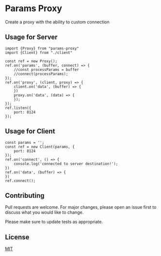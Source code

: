 # Params Proxy

Create a proxy with the ability to custom connection

## Usage for Server

```node
import {Proxy} from "params-proxy"
import {Client} from "./client"

const ref = new Proxy();
ref.on('params', (buffer, connect) => {
    //const processParams = buffer
    //connect(processParams);
});
ref.on('proxy', (client, proxy) => {
    client.on('data', (buffer) => {
    })
    proxy.on('data', (data) => {
    });
});
ref.listen({
    port: 8124
});
```
## Usage for Client

```node
const params = '';
const ref = new Client(params, {
    port: 8124
});
ref.on('connect', () => {
    console.log('connected to server destination!');
})
ref.on('data', (buffer) => {
})
ref.connect();
```

## Contributing
Pull requests are welcome. For major changes, please open an issue first to discuss what you would like to change.

Please make sure to update tests as appropriate.

## License
[MIT](https://choosealicense.com/licenses/mit/)